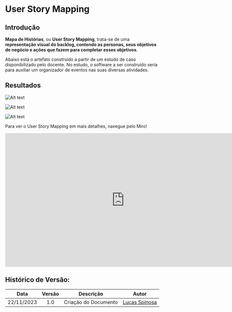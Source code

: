 #	User Story Mapping

##	Introdução

**Mapa de Histórias**, ou **User Story Mapping**, trata-se de uma **representação visual do backlog, contendo as personas, seus objetivos de negócio e ações que fazem para completar esses objetivos**.

Abaixo está o artefato construído a partir de um estudo de caso disponibilizado pelo docente. No estudo, o software a ser construído seria para auxiliar um organizador de eventos nas suas diversas atividades.

## Resultados

![Alt text](<assets/USM - Foto 1.png>) 

![Alt text](<assets/USM - Foto 2.png>) 

![Alt text](<assets/USM - Foto 3.png>) 

Para ver o User Story Mapping em mais detalhes, navegue pelo Miro!

<iframe width="768" height="432" src="https://miro.com/app/live-embed/uXjVNdWXokk=/?moveToViewport=12299,-10048,32295,7544&embedId=758413011153" frameborder="0" scrolling="no" allow="fullscreen;" allowfullscreen></iframe>

##  Histórico de Versão:

| **Data**   | **Versão** |    **Descrição**      |                  **Autor**                        |
| :--------: | :--------: | :------------------:  | :-----------------------------------------------: | 
| 22/11/2023 |    1.0     | Criação do Documento  | [Lucas Spinosa](https://github.com/LucasSpinosa)  |